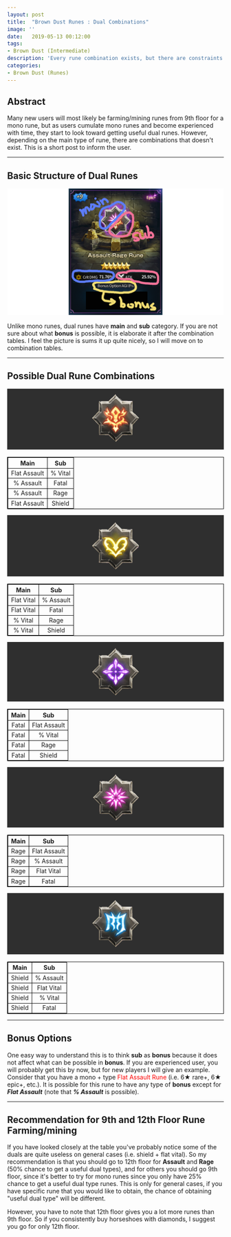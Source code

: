 ```yaml
---
layout: post
title:  "Brown Dust Runes : Dual Combinations"
image: ''
date:   2019-05-13 00:12:00
tags:
- Brown Dust (Intermediate)
description: 'Every rune combination exists, but there are constraints depending on the main type'
categories:
- Brown Dust (Runes)
---
```


## Abstract

Many new users will most likely be farming/mining runes from 9th floor for a mono rune, but as users cumulate mono runes and become experienced with time, they start to look toward getting useful dual runes. However, depending on the main type of rune, there are combinations that doesn't exist. This is a short post to inform the user.

---

## Basic Structure of Dual Runes

<img src="../uploads/browndust-dual-rune-combination-sample.jpg">

Unlike mono runes, dual runes have **main** and **sub** category. If you are not sure about what **bonus** is possible, it is elaborate it after the combination tables. I feel the picture is sums it up quite nicely, so I will move on to combination tables.

---

## Possible Dual Rune Combinations

<img src="../uploads/browndust-dual-rune-combination-assault.jpg">

<table style="text-align: center; border: 1px solid black;">
    <thead>
        <tr>
            <th style="border: 1px solid black;">Main</th>
            <th style="border: 1px solid black;">Sub</th>
        </tr>
    </thead>
    <tbody>
        <tr>
            <td style="border: 1px solid black;">Flat Assault</td>
            <td style="border: 1px solid black;">% Vital</td>
        </tr>
        <tr>
            <td style="border: 1px solid black;">% Assault</td>
            <td style="border: 1px solid black;">Fatal</td>
        </tr>
        <tr>
            <td style="border: 1px solid black;">% Assault</td>
            <td style="border: 1px solid black;">Rage</td>
        </tr>
        <tr>
            <td style="border: 1px solid black;">Flat Assault</td>
            <td style="border: 1px solid black;">Shield</td>
        </tr>
    </tbody>
</table>


<img src="../uploads/browndust-dual-rune-combination-vital.jpg">


<table style="text-align: center; border: 1px solid black;">
    <thead>
        <tr>
            <th style="border: 1px solid black;">Main</th>
            <th style="border: 1px solid black;">Sub</th>
        </tr>
    </thead>
    <tbody>
        <tr>
            <td style="border: 1px solid black;">Flat Vital</td>
            <td style="border: 1px solid black;">% Assault</td>
        </tr>
        <tr>
            <td style="border: 1px solid black;">Flat Vital</td>
            <td style="border: 1px solid black;">Fatal</td>
        </tr>
        <tr>
            <td style="border: 1px solid black;">% Vital</td>
            <td style="border: 1px solid black;">Rage</td>
        </tr>
        <tr>
            <td style="border: 1px solid black;">% Vital</td>
            <td style="border: 1px solid black;">Shield</td>
        </tr>
    </tbody>
</table>


<img src="../uploads/browndust-dual-rune-combination-fatal.jpg">


<table style="text-align: center; border: 1px solid black;">
    <thead>
        <tr>
            <th style="border: 1px solid black;">Main</th>
            <th style="border: 1px solid black;">Sub</th>
        </tr>
    </thead>
    <tbody>
        <tr>
            <td style="border: 1px solid black;">Fatal</td>
            <td style="border: 1px solid black;">Flat Assault</td>
        </tr>
        <tr>
            <td style="border: 1px solid black;">Fatal</td>
            <td style="border: 1px solid black;">% Vital</td>
        </tr>
        <tr>
            <td style="border: 1px solid black;">Fatal</td>
            <td style="border: 1px solid black;">Rage</td>
        </tr>
        <tr>
            <td style="border: 1px solid black;">Fatal</td>
            <td style="border: 1px solid black;">Shield</td>
        </tr>
    </tbody>
</table>


<img src="../uploads/browndust-dual-rune-combination-rage.jpg">


<table style="text-align: center; border: 1px solid black;">
    <thead>
        <tr>
            <th style="border: 1px solid black;">Main</th>
            <th style="border: 1px solid black;">Sub</th>
        </tr>
    </thead>
    <tbody>
        <tr>
            <td style="border: 1px solid black;">Rage</td>
            <td style="border: 1px solid black;">Flat Assault</td>
        </tr>
        <tr>
            <td style="border: 1px solid black;">Rage</td>
            <td style="border: 1px solid black;">% Assault</td>
        </tr>
        <tr>
            <td style="border: 1px solid black;">Rage</td>
            <td style="border: 1px solid black;">Flat Vital</td>
        </tr>
        <tr>
            <td style="border: 1px solid black;">Rage</td>
            <td style="border: 1px solid black;">Fatal</td>
        </tr>
    </tbody>
</table>


<img src="../uploads/browndust-dual-rune-combination-shield.jpg">


<table style="text-align: center; border: 1px solid black;">
    <thead>
        <tr>
            <th style="border: 1px solid black;">Main</th>
            <th style="border: 1px solid black;">Sub</th>
        </tr>
    </thead>
    <tbody>
        <tr>
            <td style="border: 1px solid black;">Shield</td>
            <td style="border: 1px solid black;">% Assault</td>
        </tr>
        <tr>
            <td style="border: 1px solid black;">Shield</td>
            <td style="border: 1px solid black;">Flat Vital</td>
        </tr>
        <tr>
            <td style="border: 1px solid black;">Shield</td>
            <td style="border: 1px solid black;">% Vital</td>
        </tr>
        <tr>
            <td style="border: 1px solid black;">Shield</td>
            <td style="border: 1px solid black;">Fatal</td>
        </tr>
    </tbody>
</table>

---

## Bonus Options

One easy way to understand this is to think **sub** as **bonus** because it does not affect what can be possible in **bonus**. If you are experienced user, you will probably get this by now, but for new players I will give an example. Consider that you have a mono + type <span style="color:red">Flat Assault Rune</span> (i.e. 6★ rare+, 6★ epic+, etc.). It is possible for this rune to have any type of **bonus** except for ***Flat Assault*** (note that ***% Assault*** is possible).

---

## Recommendation for 9th and 12th Floor Rune Farming/mining

If you have looked closely at the table you've probably notice some of the duals are quite useless on general cases (i.e. shield + flat vital). So my recommendation is that you should go to 12th floor for **Assault** and **Rage** (50% chance to get a useful dual types), and for others you should go 9th floor, since it's better to try for mono runes since you only have 25% chance to get a useful dual type runes. This is only for general cases, if you have specific rune that you would like to obtain, the chance of obtaining "useful dual type" will be different.

However, you have to note that 12th floor gives you a lot more runes than 9th floor. So if you consistently buy horseshoes with diamonds, I suggest you go for only 12th floor.

